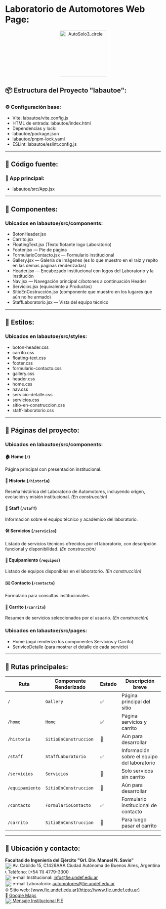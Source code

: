 # Laboratorio de Automotores Web Page:
<div align="center">
  <img width="150" height="150" alt="AutoSolo3_circle" src="https://github.com/user-attachments/assets/38627ca5-195e-4675-b25b-05d910e9b540" />
</div>

## 📦 Estructura del Proyecto "labautoe":
### ⚙️ Configuración base:
- Vite: labautoe/vite.config.js
- HTML de entrada: labautoe/index.html
- Dependencias y lock:
- labautoe/package.json
- labautoe/pnpm-lock.yaml
- ESLint: labautoe/eslint.config.js

---

## 🧩 Código fuente:
### 📌 App principal:
- labautoe/src/App.jsx

---

## 🧱 Componentes:
### Ubicados en labautoe/src/components:
- BotonHeader.jsx
- Carrito.jsx
- FloatingText.jsx (Texto flotante logo Laboratorio)
- Footer.jsx — Pie de página
- FormularioContacto.jsx — Formulario institucional
- Gallery.jsx — Galería de imágenes (es lo que muestro en el raiz y repito en las demas paginas renderizadas)
- Header.jsx — Encabezado institucional con logos del Laboratorio y la Institución
- Nav.jsx — Navegación principal c/botones a continuación Header
- Servicios.jsx (equivalente a Productos)
- SitioEnCostrucción.jsx (componente que muestro en los lugares que aún no he armado)
- StaffLaboratorio.jsx — Vista del equipo técnico

---

## 🎨 Estilos:
### Ubicados en labautoe/src/styles:
- boton-header.css
- carrito.css
- floating-text.css
- footer.css
- formulario-contacto.css
- gallery.css
- header.css
- home.css
- nav.css
- servicio-detalle.css
- servicios.css
- sitio-en-construccion.css
- staff-laboratorio.css

---

## 📁 Páginas del proyecto:
### Ubicados en labautoe/src/components:

#### 🏠 Home (`/`)
Página principal con presentación institucional.

#### 📖 Historia (`/historia`)
Reseña histórica del Laboratorio de Automotores, incluyendo origen, evolución y misión institucional. *(En construcción)*

#### 👥 Staff (`/staff`)
Información sobre el equipo técnico y académico del laboratorio.

#### 🛠️ Servicios (`/servicios`)
Listado de servicios técnicos ofrecidos por el laboratorio, con descripción funcional y disponibilidad. *(En construcción)*

#### 🧰 Equipamiento (`/equipos`)
Listado de equipos disponibles en el laboratorio. *(En construcción)*

#### ✉️ Contacto (`/contacto`)
Formulario para consultas institucionales.

#### 🛒 Carrito (`/carrito`)
Resumen de servicios seleccionados por el usuario. *(En construcción)*

### Ubicados en labautoe/src/pages:
- Home  (aquí renderizo los componentes Servicios y Carrito)
- SerivicoDetalle (para mostrar el detalle de cada servicio)

---

## 🧭 Rutas principales:

| Ruta           | Componente Renderizado | Estado   | Descripción breve                           |
|----------------|------------------------|----------|---------------------------------------------|
| `/`            | `Gallery`              |    ✅   | Página principal del sitio                  |
| `/home`        | `Home`                 |    ✅   | Página servicios y carrito                  |
| `/historia`    | `SitioEnConstruccion`  |    🚧   | Aún para desarrollar                        |
| `/staff`       | `StaffLaboratorio`     |    ✅   | Información sobre el equipo del laboratorio |
| `/servicios`   | `Servicios`            |    🚧   | Solo servicos sin carrito                   |
| `/equipamiento`| `SitioEnConstruccion`  |    🚧   | Aún para desarrollar                        |
| `/contacto`    | `FormularioContacto`   |    ✅   | Formulario institucional de contacto        |
| `/carrito`     | `SitioEnConstruccion`  |    🚧   | Para luego pasar el carrito                 |

---
## 📍 Ubicación y contacto:
**Facultad de Ingeniería del Ejército "Grl. Div. Manuel N. Savio"**  
<img src="https://img.icons8.com/color/48/marker--v1.png" alt="Dirección" width="20" height="20" style="vertical-align:middle;"/> Av. Cabildo 15, C1426AAA Ciudad Autónoma de Buenos Aires, Argentina   
📞 Teléfono: (+54 11) 4779-3300  
<img src="https://img.icons8.com/color/48/new-post.png" alt="Email" width="20" height="20" style="vertical-align:middle;"/> e-mail Institucional: [info@fie.undef.edu.ar](mailto:info@fie.undef.edu.ar)  
<img src="https://img.icons8.com/color/48/new-post.png" alt="Email" width="20" height="20" style="vertical-align:middle;"/> e-mail Laboratorio: [automotores@fie.undef.edu.ar](mailto:automotores@fie.undef.edu.ar)  
🌐 Sitio web: [www.fie.undef.edu.ar](https://www.fie.undef.edu.ar)  
📌 [Google Maps](https://www.google.com/maps?q=Av.+Cabildo+15,+C1426+Ciudad+Aut%C3%B3noma+de+Buenos+Aires,+Argentina)  
<a href="https://web.whatsapp.com/send?phone=5491138569689&text=Hola%2C+quisiera+consultar+sobre+el+Laboratorio+de+Automotores." target="_blank">
  <img src="https://img.icons8.com/color/48/whatsapp--v1.png" alt="WhatsApp" width="20" height="20" style="vertical-align:middle;"/> Mensaje Institucional FIE
</a>  